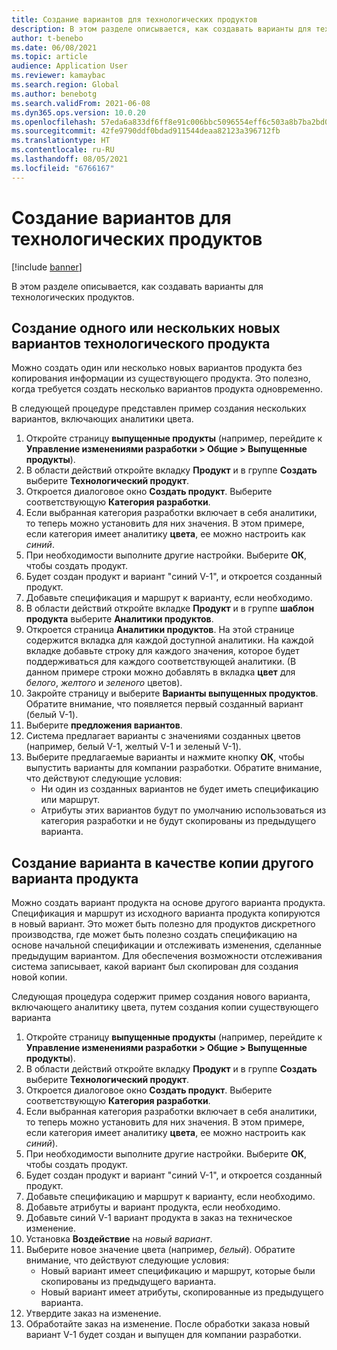 ```yaml
---
title: Создание вариантов для технологических продуктов
description: В этом разделе описывается, как создавать варианты для технологических продуктов
author: t-benebo
ms.date: 06/08/2021
ms.topic: article
audience: Application User
ms.reviewer: kamaybac
ms.search.region: Global
ms.author: benebotg
ms.search.validFrom: 2021-06-08
ms.dyn365.ops.version: 10.0.20
ms.openlocfilehash: 57eda6a833df6ff8e91c006bbc5096554eff6c503a8b7ba2bd0b13e2f8e98f56
ms.sourcegitcommit: 42fe9790ddf0bdad911544deaa82123a396712fb
ms.translationtype: HT
ms.contentlocale: ru-RU
ms.lasthandoff: 08/05/2021
ms.locfileid: "6766167"
---
```

# <a name="generate-variants-for-engineering-products"></a>Создание вариантов для технологических продуктов

[!include [banner](../includes/banner.md)]

В этом разделе описывается, как создавать варианты для технологических продуктов.

## <a name="generate-one-or-more-new-variants-of-an-engineering-product"></a>Создание одного или нескольких новых вариантов технологического продукта

Можно создать один или несколько новых вариантов продукта без копирования информации из существующего продукта. Это полезно, когда требуется создать несколько вариантов продукта одновременно.

В следующей процедуре представлен пример создания нескольких вариантов, включающих аналитики цвета.

1. Откройте страницу **выпущенные продукты** (например, перейдите к **Управление изменениями разработки \> Общие \> Выпущенные продукты**).
1. В области действий откройте вкладку **Продукт** и в группе **Создать** выберите **Технологический продукт**.
1. Откроется диалоговое окно **Создать продукт**. Выберите соответствующую **Категория разработки**.
1. Если выбранная категория разработки включает в себя аналитики, то теперь можно установить для них значения. В этом примере, если категория имеет аналитику **цвета**, ее можно настроить как *синий*.
1. При необходимости выполните другие настройки. Выберите **ОК**, чтобы создать продукт.
1. Будет создан продукт и вариант "синий V-1", и откроется созданный продукт.
1. Добавьте спецификация и маршрут к варианту, если необходимо.
1. В области действий откройте вкладке **Продукт** и в группе **шаблон продукта** выберите **Аналитики продуктов**.
1. Откроется страница **Аналитики продуктов**. На этой странице содержится вкладка для каждой доступной аналитики. На каждой вкладке добавьте строку для каждого значения, которое будет поддерживаться для каждого соответствующей аналитики. (В данном примере строки можно добавлять в вкладка **цвет** для *белого*, *желтого* и *зеленого* цветов).
1. Закройте страницу и выберите **Варианты выпущенных продуктов**. Обратите внимание, что появляется первый созданный вариант (белый V-1).
1. Выберите **предложения вариантов**.
1. Система предлагает варианты с значениями созданных цветов (например, белый V-1, желтый V-1 и зеленый V-1).
1. Выберите предлагаемые варианты и нажмите кнопку **ОК**, чтобы выпустить варианты для компании разработки. Обратите внимание, что действуют следующие условия: 
    - Ни один из созданных вариантов не будет иметь спецификацию или маршрут.
    - Атрибуты этих вариантов будут по умолчанию использоваться из категория разработки и не будут скопированы из предыдущего варианта.

## <a name="generate-a-variant-as-a-copy-of-another-product-variant"></a>Создание варианта в качестве копии другого варианта продукта

Можно создать вариант продукта на основе другого варианта продукта. Спецификация и маршрут из исходного варианта продукта копируются в новый вариант. Это может быть полезно для продуктов дискретного производства, где может быть полезно создать спецификацию на основе начальной спецификации и отслеживать изменения, сделанные предыдущим вариантом. Для обеспечения возможности отслеживания система записывает, какой вариант был скопирован для создания новой копии.

Следующая процедура содержит пример создания нового варианта, включающего аналитику цвета, путем создания копии существующего варианта

1. Откройте страницу **выпущенные продукты** (например, перейдите к **Управление изменениями разработки \> Общие \> Выпущенные продукты**).
1. В области действий откройте вкладку **Продукт** и в группе **Создать** выберите **Технологический продукт**.
1. Откроется диалоговое окно **Создать продукт**. Выберите соответствующую **Категория разработки**.
1. Если выбранная категория разработки включает в себя аналитики, то теперь можно установить для них значения. В этом примере, если категория имеет аналитику **цвета**, ее можно настроить как *синий*).
1. При необходимости выполните другие настройки. Выберите **ОК**, чтобы создать продукт.
1. Будет создан продукт и вариант "синий V-1", и откроется созданный продукт.
1. Добавьте спецификацию и маршрут к варианту, если необходимо.
1. Добавьте атрибуты и вариант продукта, если необходимо.
1. Добавьте синий V-1 вариант продукта в заказ на техническое изменение.
1. Установка **Воздействие** на *новый вариант*.
1. Выберите новое значение цвета (например, *белый*). Обратите внимание, что действуют следующие условия: 
    - Новый вариант имеет спецификацию и маршрут, которые были скопированы из предыдущего варианта.
    - Новый вариант имеет атрибуты, скопированные из предыдущего варианта.
1. Утвердите заказ на изменение.
1. Обработайте заказ на изменение. После обработки заказа новый вариант V-1 будет создан и выпущен для компании разработки.
